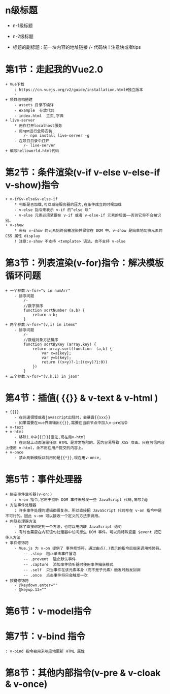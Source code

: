 # n级标题
+ n-1级标题
- n-2级标题
* 标题的副标题
: 前一块内容的地址链接
/- 代码块
! 注意块或者tips

# 第1节：走起我的Vue2.0
    + Vue下载
        : https://cn.vuejs.org/v2/guide/installation.html#独立版本
        -
    + 项目结构搭建
        - assets 目录不编译
        - example  存放代码
        - index.html  主页,字典
    + live-server
        * 用作打开localhost服务
        - 用npm进行全局安装
            /- npm install live-server -g
        - 在项目目录中打开
            /- live-server
    + 编写helloworld.html代码
# 第2节：条件渲染(v-if v-else v-else-if v-show)指令
    + v-if&v-else&v-else-if
        * 判断是否加载,可以减轻服务器的压力,在条件成立的时候加载
        - v-else 指令来表示 v-if 的“else 块”
        - v-else 元素必须紧跟在 v-if 或者 v-else-if 元素的后面——否则它将不会被识别。
    + v-show
        * 带有 v-show 的元素始终会被渲染并保留在 DOM 中。v-show 是简单地切换元素的 CSS 属性 display
        ! 注意:v-show 不支持 <template> 语法，也不支持 v-else
# 第3节：列表渲染(v-for)指令：解决模板循环问题
    + 一个参数:v-for="v in numArr"
        - 排序问题
            /-
            //数字排序
            function sortNumber (a,b) {
                return a-b;
            }
    + 两个参数:v-for="(v,i) in items"
        - 排序问题
            /-
            //数组对象方法排序
            function sortByKey (array,key) {
                return array.sort(function  (a,b) {
                    var x=a[key];
                    var y=b[key];
                    return ((x<y)?-1:((x>y)?1:0))
                })
            }
    + 三个参数:v-for="(v,k,i) in json"
# 第4节：插值( {{}} & v-text & v-html )
    + {{}}
        - 在网速很慢或者javascript出错时，会暴露{{xxx}}
        - 如果需要在vue界面输出{{}},需要在当前节点中加入v-pre指令
    + v-text
    + v-html
        - 移除1.0中{{{}}}语法,现在用v-html
        ! 在网站上动态渲染任意 HTML 是非常危险的，因为容易导致 XSS 攻击。只在可信内容上使用 v-html，永不用在用户提交的内容上。
    + v-once
        - 禁止刷新模板以前用的是{{*}},现在用v-once,
# 第5节：事件处理器
    + 绑定事件监听器(v-on:)
        : v-on 指令,它用于监听 DOM 事件来触发一些 JavaScript 代码,简写为@
    + 方法事件处理器
        : 许多事件处理的逻辑都很复杂，所以直接把 JavaScript 代码写在 v-on 指令中是不可行的。因此 v-on 可以接收一个定义的方法来调用。
    + 内联处理器方法
        - 除了直接绑定到一个方法，也可以用内联 JavaScript 语句
        - 有时也需要在内联语句处理器中访问原生 DOM 事件。可以用特殊变量 $event 把它传入方法
    + 事件修饰符
        - Vue.js 为 v-on 提供了 事件修饰符。通过由点(.)表示的指令后缀来调用修饰符。
            -- .stop  阻止单击事件冒泡
            -- .prevent  阻止默认事件
            -- .capture  添加事件侦听器时使用事件捕获模式
            -- .self  只当事件在该元素本身（而不是子元素）触发时触发回调
            -- .once  点击事件将只会触发一次
    + 按键修饰符
        - @keydown.enter=""
        - @keyup.13=""
# 第6节：v-model指令

# 第7节：v-bind 指令
    : v-bind 指令被用来响应地更新 HTML 属性

# 第8节：其他内部指令(v-pre & v-cloak & v-once)